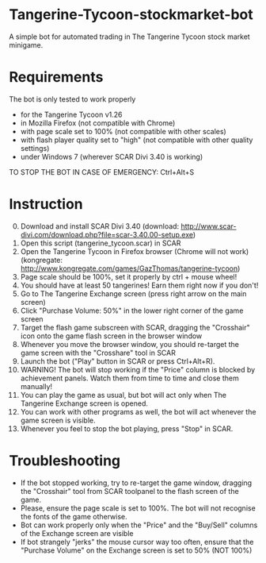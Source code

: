 # Tangerine-Tycoon-stockmarket-bot
A simple bot for automated trading in The Tangerine Tycoon stock market minigame.

Requirements
=================
The bot is only tested to work properly 
* for the Tangerine Tycoon v1.26 
* in Mozilla Firefox (not compatible with Chrome) 
* with page scale set to 100% (not compatible with other scales)
* with flash player quality set to "high" (not compatible with other quality settings)
* under Windows 7 (wherever SCAR Divi 3.40 is working) 


TO STOP THE BOT IN CASE OF EMERGENCY: Ctrl+Alt+S


Instruction
===============
0. Download and install SCAR Divi 3.40 (download: http://www.scar-divi.com/download.php?file=scar-3.40.00-setup.exe)
0. Open this script (tangerine_tycoon.scar) in SCAR
0. Open the Tangerine Tycoon in Firefox browser (Chrome will not work) (kongregate: http://www.kongregate.com/games/GazThomas/tangerine-tycoon)
0. Page scale should be 100%, set it properly by ctrl + mouse wheel!
0. You should have at least 50 tangerines! Earn them right now if you don't!
0. Go to The Tangerine Exchange screen (press right arrow on the main screen)
0. Click "Purchase Volume: 50%" in the lower right corner of the game screen
0. Target the flash game subscreen with SCAR, dragging the "Crosshair" icon onto the game flash screen in the browser window
0. Whenever you move the browser window, you should re-target the game screen with the "Crosshare" tool in SCAR
0. Launch the bot ("Play" button in SCAR or press Ctrl+Alt+R). 
0. WARNING! The bot will stop working if the "Price" column is blocked by achievement panels. Watch them from time to time and close them manually!
0. You can play the game as usual, but bot will act only when The Tangerine Exchange screen is opened.
0. You can work with other programs as well, the bot will act whenever the game screen is visible. 
0. Whenever you feel to stop the bot playing, press "Stop" in SCAR.


Troubleshooting
==================
- If the bot stopped working, try to re-target the game window, dragging the "Crosshair" tool from SCAR toolpanel to the flash screen of the game.
- Please, ensure the page scale is set to 100%. The bot will not recognise the fonts of the game otherwise.
- Bot can work properly only when the "Price" and the "Buy/Sell" columns of the Exchange screen are visible
- If bot strangely "jerks" the mouse cursor way too often, ensure that the "Purchase Volume" on the Exchange screen is set to 50% (NOT 100%)
